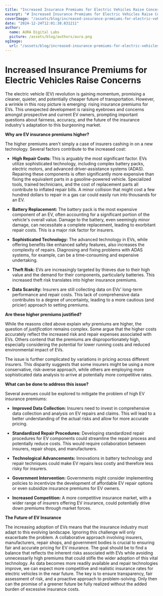 ```yaml
---
title: "Increased Insurance Premiums for Electric Vehicles Raise Concerns"
excerpt: "# Increased Insurance Premiums for Electric Vehicles Raise Concerns  The electric vehicle (EV) revolution is gaining momentum, promising a cleaner, qu"
coverImage: "/assets/blog/increased-insurance-premiums-for-electric-vehicles-raise-concerns.jpg"
date: "2024-12-24T12:01:38.831211"
author:
  name: AURA Digital Labs
  picture: /assets/blog/authors/aura.png
ogImage:
  url: "/assets/blog/increased-insurance-premiums-for-electric-vehicles-raise-concerns.jpg"
---
```


# Increased Insurance Premiums for Electric Vehicles Raise Concerns

The electric vehicle (EV) revolution is gaining momentum, promising a cleaner, quieter, and potentially cheaper future of transportation.  However, a wrinkle in this rosy picture is emerging: rising insurance premiums for EVs. This unexpected development is raising eyebrows and concerns amongst prospective and current EV owners, prompting important questions about fairness, accuracy, and the future of the insurance industry's adaptation to this burgeoning market.

**Why are EV insurance premiums higher?**

The higher premiums aren't simply a case of insurers cashing in on a new technology. Several factors contribute to the increased cost:

* **High Repair Costs:**  This is arguably the most significant factor.  EVs utilize sophisticated technology, including complex battery packs, electric motors, and advanced driver-assistance systems (ADAS).  Repairing these components is often significantly more expensive than fixing the equivalent parts in a gasoline-powered vehicle. Specialized tools, trained technicians, and the cost of replacement parts all contribute to inflated repair bills.  A minor collision that might cost a few hundred dollars to repair in a gas car could easily run into thousands for an EV.

* **Battery Replacement:**  The battery pack is the most expensive component of an EV, often accounting for a significant portion of the vehicle's overall value.  Damage to the battery, even seemingly minor damage, can necessitate a complete replacement, leading to exorbitant repair costs.  This is a major risk factor for insurers.

* **Sophisticated Technology:**  The advanced technology in EVs, while offering benefits like enhanced safety features, also increases the complexity of repairs.  Diagnosing and fixing problems with ADAS systems, for example, can be a time-consuming and expensive undertaking.

* **Theft Risk:** EVs are increasingly targeted by thieves due to their high value and the demand for their components, particularly batteries. This increased theft risk translates into higher insurance premiums.

* **Data Scarcity:** Insurers are still collecting data on EVs' long-term performance and repair costs. This lack of comprehensive data contributes to a degree of uncertainty, leading to a more cautious (and pricier) approach to setting premiums.

**Are these higher premiums justified?**

While the reasons cited above explain *why* premiums are higher, the question of *justification* remains complex.  Some argue that the higher costs accurately reflect the increased risk and repair expenses associated with EVs. Others contend that the premiums are disproportionately high, especially considering the potential for lower running costs and reduced environmental impact of EVs.  

The issue is further complicated by variations in pricing across different insurers.  This disparity suggests that some insurers might be using a more conservative, risk-averse approach, while others are employing more sophisticated data analysis to arrive at potentially more competitive rates.

**What can be done to address this issue?**

Several avenues could be explored to mitigate the problem of high EV insurance premiums:

* **Improved Data Collection:**  Insurers need to invest in comprehensive data collection and analysis on EV repairs and claims.  This will lead to a better understanding of the actual risks and allow for more accurate pricing.

* **Standardized Repair Procedures:**  Developing standardized repair procedures for EV components could streamline the repair process and potentially reduce costs.  This would require collaboration between insurers, repair shops, and manufacturers.

* **Technological Advancements:**  Innovations in battery technology and repair techniques could make EV repairs less costly and therefore less risky for insurers.

* **Government Intervention:**  Governments might consider implementing policies to incentivize the development of affordable EV repair options or even subsidize insurance premiums for EV owners.

* **Increased Competition:**  A more competitive insurance market, with a wider range of insurers offering EV insurance, could potentially drive down premiums through market forces.


**The Future of EV Insurance**

The increasing adoption of EVs means that the insurance industry must adapt to this evolving landscape.  Ignoring this challenge will only exacerbate the problem.  A collaborative approach involving insurers, manufacturers, repair shops, and government bodies is crucial to ensuring fair and accurate pricing for EV insurance.  The goal should be to find a balance that reflects the inherent risks associated with EVs while avoiding unnecessarily high premiums that could stifle the wider adoption of this vital technology.  As data becomes more readily available and repair technologies improve, we can expect more competitive and realistic insurance rates for electric vehicles in the near future. The key is to ensure transparency, fair assessment of risk, and a proactive approach to problem-solving.  Only then can the promise of a greener future be fully realized without the added burden of excessive insurance costs.

